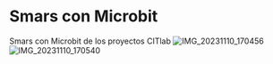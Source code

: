# Smars con Microbit
 Smars con Microbit de los proyectos CITlab
 ![IMG_20231110_170456](https://github.com/FabLab-Merida/Smars-con-Microbit/assets/118526185/2c8811e0-ef91-48a3-a4ba-fa0f70a8f0a7)
 ![IMG_20231110_170540](https://github.com/FabLab-Merida/Smars-con-Microbit/assets/118526185/f2abc893-bd79-4f64-a125-329077db6372)
